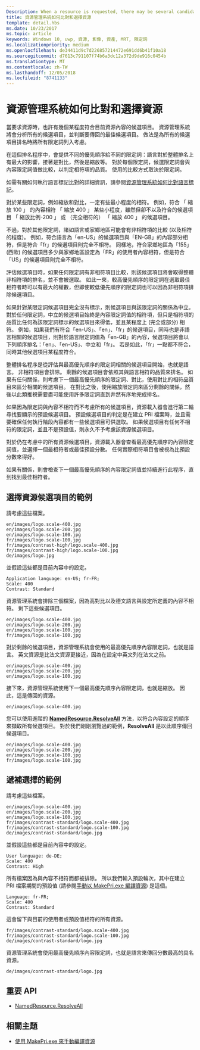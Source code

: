 ```yaml
---
Description: When a resource is requested, there may be several candidates that match the current resource context to some degree. The Resource Management System will analyze all of the candidates and determine the best candidate to return. This topic describes that process in detail and gives examples.
title: 資源管理系統如何比對和選擇資源
template: detail.hbs
ms.date: 10/23/2017
ms.topic: article
keywords: Windows 10, uwp, 資源, 影像, 資產, MRT, 限定詞
ms.localizationpriority: medium
ms.openlocfilehash: de34411d9c7d226857214472e691dd6b41f10a18
ms.sourcegitcommit: d7613c791107f74b6a3dc12a372d9de916c0454b
ms.translationtype: MT
ms.contentlocale: zh-TW
ms.lasthandoff: 12/05/2018
ms.locfileid: "8741133"
---
```

# <a name="how-the-resource-management-system-matches-and-chooses-resources"></a>資源管理系統如何比對和選擇資源
當要求資源時，也許有幾個某程度符合目前資源內容的候選項目。 資源管理系統將會分析所有的候選項目，並判斷要傳回的最佳候選項目。 做法是為所有的候選項目排名時將所有限定詞列入考慮。

在這個排名程序中，會提供不同的優先順序給不同的限定詞：語言對於整體排名上有最大的影響，接著是對比，然後是縮放等。 對於每個限定詞，候選限定詞會與內容限定詞值做比較，以判定相符項的品質。 使用的比較方式取決於限定詞。

如需有關如何執行語言標記比對的詳細資訊，請參閱[資源管理系統如何比對語言標記](how-rms-matches-lang-tags.md)。

對於某些限定詞，例如縮放和對比，一定有些最小程度的相符。 例如，符合 「 縮放 100 」 的內容相符 「 縮放 400 」 某些小程度，雖然但卻不以及符合的候選項目 「 縮放比例-200 」 或 （完全相符的） 「 縮放 400 」 的候選項目。

不過，對於其他限定詞，諸如語言或家鄉地區可能會有非相符項的比較 (以及相符的程度)。 例如，符合語言為「en-US」的候選項目與「EN-GB」的內容部分相符，但是符合「fr」的候選項目則完全不相符。 同樣地，符合家鄉地區為「155」(西歐) 的候選項目多少與家鄉地區設定為「FR」的使用者內容相符，但是符合「US」的候選項目則完全不相符。

評估候選項目時，如果任何限定詞有非相符項目比較，則該候選項目將會取得整體非相符項的排名，並不會被選取。 如此一來，較高優先順序的限定詞在選取最佳相符者時可以有最大的權數，但即使較低優先順序的限定詞也可以因為非相符項排除候選項目。

如果針對某限定詞候選項目完全沒有標示，則候選項目與該限定詞的關係為中立。 對於任何限定詞，中立的候選項目始終是內容限定詞值的相符項，但只是相符項的品質比任何為該限定詞標示的候選項目來得低，並且某程度上 (完全或部分) 相符。 例如，如果我們有符合「en-US」、「en」、「fr」的候選項目，同時也是非語言相關的候選項目，則對於語言限定詞值為「en-GB」的內容，候選項目將會以下列順序排名：「en」、「en-US」、中立和「fr」。 若是如此，「fr」一點都不符合，同時其他候選項目某程度符合。

整體排名程序是從評估與最高優先順序的限定詞相關的候選項目開始，也就是語言。 非相符項目會排除。 剩餘的候選項目會依照其與語言相符的品質來排名。 如果有任何關係，則考慮下一個最高優先順序的限定詞、對比，使用對比的相符品質目來區分相關的候選項目。 在對比之後，使用縮放限定詞來區分剩餘的關係，然後以此類推視需要盡可能使用許多限定詞直到井然有序地完成排名。

如果因為限定詞與內容不相符而不考慮所有的候選項目，資源載入器會進行第二輪尋找要顯示的預設候選項目。 預設候選項目的判定是在建立 PRI 檔案時，並且需要確保任何執行階段內容都有一些候選項目可供選取。 如果候選項目有任何不相符的限定詞，並且不是預設值，則永久不予考慮該資源候選項目。

對於仍在考慮中的所有資源候選項目，資源載入器會查看最高優先順序的內容限定詞值，並選擇一個最相符者或最佳預設分數。 任何實際相符項目會被視為比預設分數來得好。

如果有關係，則會檢查下一個最高優先順序的內容限定詞值並持續進行此程序，直到找到最佳相符者。

## <a name="example-of-choosing-a-resource-candidate"></a>選擇資源候選項目的範例
請考慮這些檔案。

```console
en/images/logo.scale-400.jpg
en/images/logo.scale-200.jpg
en/images/logo.scale-100.jpg  
fr/images/logo.scale-100.jpg
fr/images/contrast-high/logo.scale-400.jpg
fr/images/contrast-high/logo.scale-100.jpg
de/images/logo.jpg
```

並假設這些都是目前內容中的設定。

```console
Application language: en-US; fr-FR;
Scale: 400
Contrast: Standard
```

資源管理系統會排除三個檔案，因為高對比以及德文語言與設定所定義的內容不相符。 剩下這些候選項目。

```console
en/images/logo.scale-400.jpg
en/images/logo.scale-200.jpg
en/images/logo.scale-100.jpg  
fr/images/logo.scale-100.jpg
```

對於剩餘的候選項目，資源管理系統會使用的最高優先順序內容限定詞，也就是語言。 英文資源是比法文資源更接近，因為在設定中英文列在法文之前。

```console
en/images/logo.scale-400.jpg
en/images/logo.scale-200.jpg
en/images/logo.scale-100.jpg  
```

接下來，資源管理系統使用下一個最高優先順序內容限定詞，也就是縮放。 因此，這是傳回的資源。

```console
en/images/logo.scale-400.jpg
```

您可以使用進階的 [**NamedResource.ResolveAll**](/uwp/api/windows.applicationmodel.resources.core.namedresource.resolveall?branch=live) 方法，以符合內容設定的順序來擷取所有候選項目。 對於我們剛剛瀏覽過的範例，**ResolveAll** 是以此順序傳回候選項目。

```console
en/images/logo.scale-400.jpg
en/images/logo.scale-200.jpg
en/images/logo.scale-100.jpg  
fr/images/logo.scale-100.jpg
```

## <a name="example-of-producing-a-fallback-choice"></a>遞補選擇的範例
請考慮這些檔案。

```console
en/images/logo.scale-400.jpg
en/images/logo.scale-200.jpg
en/images/logo.scale-100.jpg  
fr/images/contrast-standard/logo.scale-400.jpg
fr/images/contrast-standard/logo.scale-100.jpg
de/images/contrast-standard/logo.jpg
```

並假設這些都是目前內容中的設定。

```console
User language: de-DE;
Scale: 400
Contrast: High
```

所有檔案因為與內容不相符而都被排除。 所以我們輸入預設輪次，其中在建立 PRI 檔案期間的預設值 (請參閱[手動以 MakePri.exe 編譯資源](compile-resources-manually-with-makepri.md)) 是這個。

```console
Language: fr-FR;
Scale: 400
Contrast: Standard
```

這會留下與目前的使用者或預設值相符的所有資源。

```console
fr/images/contrast-standard/logo.scale-400.jpg
fr/images/contrast-standard/logo.scale-100.jpg
de/images/contrast-standard/logo.jpg
```

資源管理系統會使用最高優先順序內容限定詞，也就是語言來傳回分數最高的具名資源。

```console
de/images/contrast-standard/logo.jpg
```

## <a name="important-apis"></a>重要 API
* [NamedResource.ResolveAll](/uwp/api/windows.applicationmodel.resources.core.namedresource.resolveall?branch=live)

## <a name="related-topics"></a>相關主題
* [使用 MakePri.exe 來手動編譯資源](compile-resources-manually-with-makepri.md)